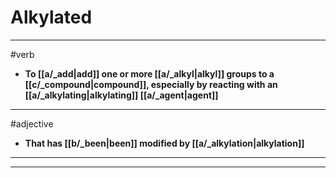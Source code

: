 # Alkylated
---
#verb
- **To [[a/_add|add]] one or more [[a/_alkyl|alkyl]] groups to a [[c/_compound|compound]], especially by reacting with an [[a/_alkylating|alkylating]] [[a/_agent|agent]]**
---
#adjective
- **That has [[b/_been|been]] modified by [[a/_alkylation|alkylation]]**
---
---
